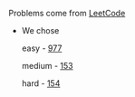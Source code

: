 Problems come from [LeetCode](https://leetcode.com/problems/two-sum-ii-input-array-is-sorted/)

* We chose

	easy - [977](https://leetcode.com/problems/squares-of-a-sorted-array/)
    
	medium - [153](https://leetcode.com/problems/find-minimum-in-rotated-sorted-array/)
    
	hard - [154](https://leetcode.com/problems/find-minimum-in-rotated-sorted-array-ii/)
	



